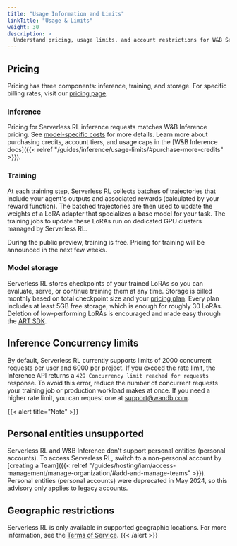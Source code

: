 ```yaml
---
title: "Usage Information and Limits"
linkTitle: "Usage & Limits"
weight: 30
description: >
  Understand pricing, usage limits, and account restrictions for W&B Serverless RL.
---
```


## Pricing

Pricing has three components: inference, training, and storage. For specific billing rates, visit our [pricing page](https://wandb.ai/site/pricing/reinforcement-learning).

### Inference

Pricing for Serverless RL inference requests matches W&B Inference pricing. See [model-specific costs](https://wandb.ai/site/pricing/inference) for more details. Learn more about purchasing credits, account tiers, and usage caps in the [W&B Inference docs]({{< relref "/guides/inference/usage-limits/#purchase-more-credits" >}}).

### Training

At each training step, Serverless RL collects batches of trajectories that include your agent's outputs and associated rewards (calculated by your reward function). The batched trajectories are then used to update the weights of a LoRA adapter that specializes a base model for your task. The training jobs to update these LoRAs run on dedicated GPU clusters managed by Serverless RL.

During the public preview, training is free. Pricing for training will be announced in the next few weeks.

### Model storage

Serverless RL stores checkpoints of your trained LoRAs so you can evaluate, serve, or continue training them at any time. Storage is billed monthly based on total checkpoint size and your [pricing plan](https://wandb.ai/site/pricing). Every plan includes at least 5GB free storage, which is enough for roughly 30 LoRAs. Deletion of low-performing LoRAs is encouraged and made easy through the [ART SDK](https://art.openpipe.ai).


## Inference Concurrency limits

By default, Serverless RL currently supports limits of 2000 concurrent requests per user and 6000 per project. If you exceed the rate limit, the Inference API returns a `429 Concurrency limit reached for requests` response. To avoid this error, reduce the number of concurrent requests your training job or production workload makes at once. If you need a higher rate limit, you can request one at support@wandb.com.

{{< alert title="Note" >}}
## Personal entities unsupported

Serverless RL and W&B Inference don't support personal entities (personal accounts). To access Serverless RL, switch to a non-personal account by [creating a Team]({{< relref "/guides/hosting/iam/access-management/manage-organization/#add-and-manage-teams" >}}). Personal entities (personal accounts) were deprecated in May 2024, so this advisory only applies to legacy accounts.

## Geographic restrictions

Serverless RL is only available in supported geographic locations. For more information, see the [Terms of Service](https://docs.coreweave.com/docs/policies/terms-of-service/terms-of-use#geographic-restrictions).
{{< /alert >}}






